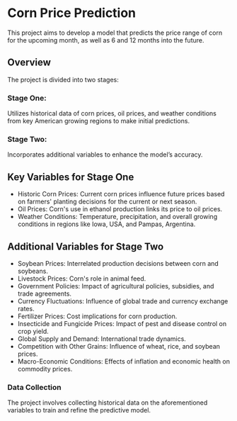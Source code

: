 # Corn Price Prediction
This project aims to develop a model that predicts the price range of corn for the upcoming month, as well as 6 and 12 months into the future.

## Overview
The project is divided into two stages:

### Stage One:
Utilizes historical data of corn prices, oil prices, and weather conditions from key American growing regions to make initial predictions.

### Stage Two:
Incorporates additional variables to enhance the model’s accuracy.

## Key Variables for Stage One
* Historic Corn Prices: Current corn prices influence future prices based on farmers' planting decisions for the current or next season.
* Oil Prices: Corn's use in ethanol production links its price to oil prices.
* Weather Conditions: Temperature, precipitation, and overall growing conditions in regions like Iowa, USA, and Pampas, Argentina.

## Additional Variables for Stage Two
* Soybean Prices: Interrelated production decisions between corn and soybeans.
* Livestock Prices: Corn's role in animal feed.
* Government Policies: Impact of agricultural policies, subsidies, and trade agreements.
* Currency Fluctuations: Influence of global trade and currency exchange rates.
* Fertilizer Prices: Cost implications for corn production.
* Insecticide and Fungicide Prices: Impact of pest and disease control on crop yield.
* Global Supply and Demand: International trade dynamics.
* Competition with Other Grains: Influence of wheat, rice, and soybean prices.
* Macro-Economic Conditions: Effects of inflation and economic health on commodity prices.

### Data Collection
The project involves collecting historical data on the aforementioned variables to train and refine the predictive model.
